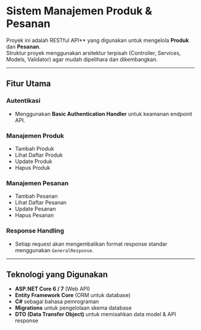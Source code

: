 # Sistem Manajemen Produk & Pesanan

Proyek ini adalah RESTful API** yang digunakan untuk mengelola **Produk** dan **Pesanan**.  
Struktur proyek menggunakan arsitektur terpisah (Controller, Services, Models, Validator) agar mudah dipelihara dan dikembangkan.  

---

## Fitur Utama

### Autentikasi
- Menggunakan **Basic Authentication Handler** untuk keamanan endpoint API.  

### Manajemen Produk
- Tambah Produk  
- Lihat Daftar Produk  
- Update Produk  
- Hapus Produk  

### Manajemen Pesanan
- Tambah Pesanan  
- Lihat Daftar Pesanan  
- Update Pesanan  
- Hapus Pesanan  

### Response Handling
- Setiap request akan mengembalikan format response standar menggunakan `GeneralResponse`.  

---

## Teknologi yang Digunakan
- **ASP.NET Core 6 / 7** (Web API)  
- **Entity Framework Core** (ORM untuk database)  
- **C#** sebagai bahasa pemrograman  
- **Migrations** untuk pengelolaan skema database  
- **DTO (Data Transfer Object)** untuk memisahkan data model & API response  
